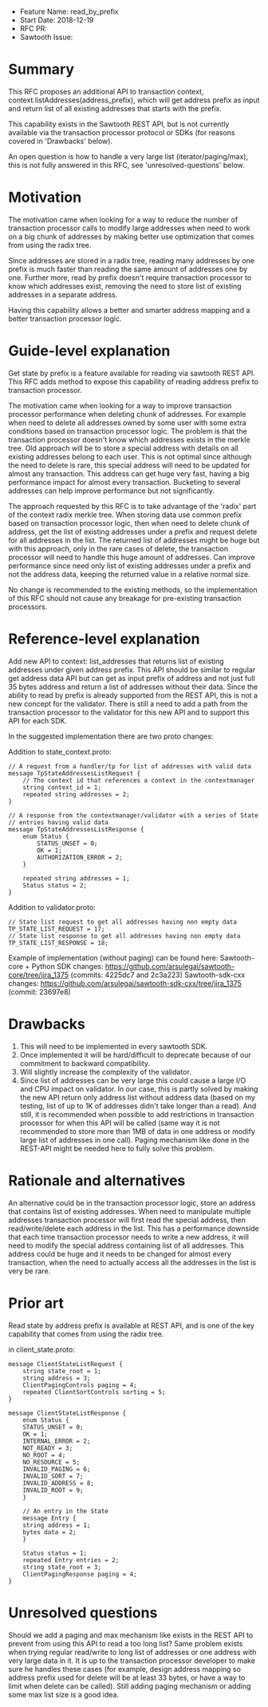 - Feature Name: read_by_prefix
- Start Date: 2018-12-19
- RFC PR:
- Sawtooth Issue:

# Summary
[summary]: #summary

This RFC proposes an additional API to transaction context,
context.listAddresses(address_prefix), which will get address prefix as input
and return list of all existing addresses that starts with the prefix.

This capability exists in the Sawtooth REST API, but is not currently 
available via the transaction processor protocol or SDKs (for reasons covered 
in 'Drawbacks' below).

An open question is how to handle a very large list (iterator/paging/max),
this is not fully answered in this RFC, see 'unresolved-questions' below.

# Motivation
[motivation]: #motivation

The motivation came when looking for a way to reduce the number of transaction
processor calls to modify large addresses when need to work on a big chunk of 
addresses by making better use optimization that comes from using the radix 
tree. 

Since addresses are stored in a radix tree, reading many addresses by 
one prefix is much faster than reading the same amount of addresses one by one.
Further more, read by prefix doesn't require transaction processor to know 
which addresses exist, removing the need to store list of existing addresses 
in a separate address.

Having this capability allows a better and smarter address mapping and a 
better transaction processor logic.

# Guide-level explanation
[guide-level-explanation]: #guide-level-explanation

Get state by prefix is a feature available for reading via sawtooth REST API.
This RFC adds method to expose this capability of reading address prefix 
to transaction processor.

The motivation came when looking for a way to improve transaction processor
performance when deleting chunk of addresses.
For example when need to delete all addresses owned by some user with some
extra conditions based on transaction processor logic.
The problem is that the transaction processor doesn't know which addresses
exists in the merkle tree.
Old approach will be to store a special address with details on all existing
addresses belong to each user. This is not optimal since although the need to 
delete is rare, this special address will need to be updated for almost any
transaction. This address can get huge very fast, having a big performance 
impact for almost every transaction. Bucketing to several addresses can help
improve performance but not significantly.

The approach requested by this RFC is to take advantage of the 'radix' part
of the context radix merkle tree. When storing data use common prefix based
on transaction processor logic, then when need to delete chunk of address, 
get the list of existing addresses under a prefix and request delete for all 
addresses in the list. The returned list of addresses might be huge but with
this approach, only in the rare cases of delete, the transaction processor will
need to handle this huge amount of addresses. 
Can improve performance since need only list of existing addresses under a prefix
and not the address data, keeping the returned value in a relative normal size.

No change is recommended to the existing methods, so the implementation of this 
RFC should not cause any breakage for pre-existing transaction processors.

# Reference-level explanation
[reference-level-explanation]: #reference-level-explanation

Add new API to context: list_addresses that returns list of existing addresses
under given address prefix. 
This API should be similar to regular get address data API but can get as input
prefix of address and not just full 35 bytes address and return a list of 
addresses without their data. Since the ability to read by prefix is already
supported from the REST API, this is not a new concept for the validator.
There is still a need to add a path from the transaction processor to the 
validator for this new API and to support this API for each SDK.

In the suggested implementation there are two proto changes:

Addition to state_context.proto:


	// A request from a handler/tp for list of addresses with valid data
	message TpStateAddressesListRequest {
		// The context id that references a context in the contextmanager
		string context_id = 1;
		repeated string addresses = 2;
	}

	// A response from the contextmanager/validator with a series of State 
	// entries having valid data
	message TpStateAddressesListResponse {
		enum Status {
			STATUS_UNSET = 0;
			OK = 1;
			AUTHORIZATION_ERROR = 2;
		}

		repeated string addresses = 1;
		Status status = 2;
	}
	
Addition to validator.proto:

	// State list request to get all addresses having non empty data
	TP_STATE_LIST_REQUEST = 17;
	// State list response to get all addresses having non empty data
	TP_STATE_LIST_RESPONSE = 18;
	

Example of implementation (without paging) can be found here: 
Sawtooth-core + Python SDK changes: 
https://github.com/arsulegai/sawtooth-core/tree/jira_1375 
(commits: 4225dc7 and 2c3a223)
Sawtooth-sdk-cxx changes: 
https://github.com/arsulegai/sawtooth-sdk-cxx/tree/jira_1375 (commit: 23697e8)	
	
# Drawbacks
[drawbacks]: #drawbacks

1. This will need to be implemented in every sawtooth SDK.
2. Once implemented it will be hard/difficult to deprecate because of our 
   commitment to backward compatibility.
3. Will slightly increase the complexity of the validator.
4. Since list of addresses can be very large this could cause a large I/O 
   and CPU impact on validator. In our case, this is partly solved by making 
   the new API return only address list without address data (based on my 
   testing, list of up to 1K of addresses didn't take longer than a read). 
   And still, it is recommended when possible to add restrictions in 
   transaction processor for when this API will be called (same way it is 
   not recommended to store more than 1MB of data in one address or modify
   large list of addresses in one call).
   Paging mechanism like done in the REST-API might be needed here to fully 
   solve this problem. 

# Rationale and alternatives
[alternatives]: #alternatives

An alternative could be in the transaction processor logic, store an address
that contains list of existing addresses. When need to manipulate multiple 
addresses transaction processor will first read the special address, then 
read/write/delete each address in the list.
This has a performance downside that each time transaction processor needs to 
write a new address, it will need to modify the special address containing 
list of all addresses. This address could be huge and it needs to be changed
for almost every transaction, when the need to actually access all the
addresses in the list is very be rare.

# Prior art
[prior-art]: #prior-art

Read state by address prefix is available at REST API, and is
one of the key capability that comes from using the radix tree.

in client_state.proto:

	message ClientStateListRequest {
	    string state_root = 1;
	    string address = 3;
	    ClientPagingControls paging = 4;
	    repeated ClientSortControls sorting = 5;
	}

	message ClientStateListResponse {
	    enum Status {
		STATUS_UNSET = 0;
		OK = 1;
		INTERNAL_ERROR = 2;
		NOT_READY = 3;
		NO_ROOT = 4;
		NO_RESOURCE = 5;
		INVALID_PAGING = 6;
		INVALID_SORT = 7;
		INVALID_ADDRESS = 8;
		INVALID_ROOT = 9;
	    }

	    // An entry in the State
	    message Entry {
		string address = 1;
		bytes data = 2;
	    }

	    Status status = 1;
	    repeated Entry entries = 2;
	    string state_root = 3;
	    ClientPagingResponse paging = 4;
	}


# Unresolved questions
[unresolved]: #unresolved-questions

Should we add a paging and max mechanism like exists in the REST API
to prevent from using this API to read a too long list? 
Same problem exists when trying regular read/write to long list of
addresses or one address with very large data in it. 
It is up to the transaction processor developer to make sure he handles 
these cases (for example, design address mapping so address prefix used
for delete will be at least 33 bytes, or have a way to limit when delete
can be called). 
Still adding paging mechanism or adding some max list size is a good idea.
